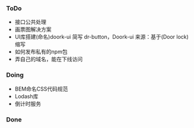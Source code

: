 
### ToDo

- 接口公共处理
- 画票图解决方案
- UI库搭建(命名)doork-ui 简写 dr-button，Doork-ui
    来源：基于(Door lock)缩写
- 如何发布私有的npm包
- 弄自己的域名，能在下线访问



### Doing
- BEM命名CSS代码规范
- Lodash库
- 倒计时服务

### Done